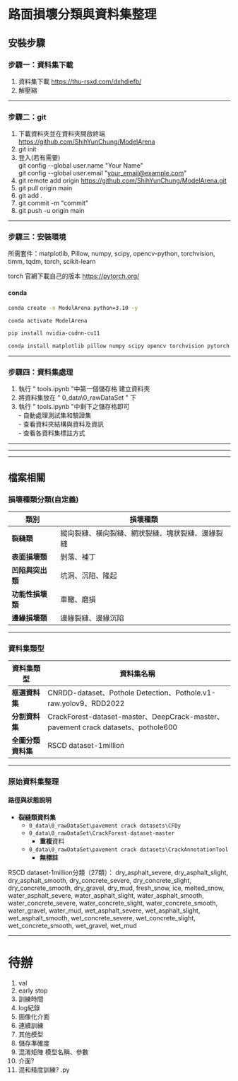 # 路面損壞分類與資料集整理

## 安裝步驟
### 步驟一：資料集下載
1. 資料集下載 https://thu-rsxd.com/dxhdiefb/
2. 解壓縮
---
### 步驟二：git

1. 下載資料夾並在資料夾開啟終端
https://github.com/ShihYunChung/ModelArena
2. git init
3. 登入(若有需要)
<br>git config --global user.name "Your Name"<br>git config --global user.email "your_email@example.com"
4. git remote add origin https://github.com/ShihYunChung/ModelArena.git
5. git pull origin main
6. git add .
7.  git commit -m "commit"
8. git push -u origin main

---
### 步驟三：安裝環境
所需套件：matplotlib, Pillow, numpy, scipy, opencv-python, torchvision, timm, tqdm, torch, scikit-learn

torch 官網下載自己的版本 https://pytorch.org/
####  conda
``` bash 
conda create -n ModelArena python=3.10 -y

conda activate ModelArena

pip install nvidia-cudnn-cu11

conda install matplotlib pillow numpy scipy opencv torchvision pytorch scikit-learn timm tqdm -c pytorch -c conda-forge
```
---
### 步驟四：資料集處理
1. 執行 " tools.ipynb "中第一個儲存格 建立資料夾
2. 將資料集放在 " 0_data\0_rawDataSet " 下
3. 執行 " tools.ipynb "中剩下之儲存格即可<br>- 自動處理測試集和驗證集<br>- 查看資料夾結構與資料及資訊<br>- 查看各資料集標註方式
---
---
---

## 檔案相關
### 損壞種類分類(自定義)

| **類別**       | **損壞種類**                                           |
|----------------|--------------------------------------------------------|
| **裂縫類**     | 縱向裂縫、橫向裂縫、網狀裂縫、塊狀裂縫、邊緣裂縫         |
| **表面損壞類** | 剝落、補丁                                             |
| **凹陷與突出類** | 坑洞、沉陷、隆起                                       |
| **功能性損壞類** | 車轍、磨損                                             |
| **邊緣損壞類** | 邊緣裂縫、邊緣沉陷                                      |

---

### 資料集類型

| **資料集類型** | **資料集名稱**                                           |
|----------------|----------------------------------------------------------|
| **框選資料集** | CNRDD-dataset、Pothole Detection、Pothole.v1-raw.yolov9、RDD2022 |
| **分割資料集** | CrackForest-dataset-master、DeepCrack-master、pavement crack datasets、pothole600 |
| **全圖分類資料集** | RSCD dataset-1million                                    |

---

### 原始資料集整理

#### 路徑與狀態說明
- **裂縫類資料集**
  - `0_data\0_rawDataSet\pavement crack datasets\CFDy`  
  - `0_data\0_rawDataSet\CrackForest-dataset-master`  
    - **重複**資料
  - `0_data\0_rawDataSet\pavement crack datasets\CrackAnnotationTool`  
    - **無標註**



RSCD dataset-1million分類（27類）：
dry_asphalt_severe, dry_asphalt_slight, dry_asphalt_smooth, dry_concrete_severe, dry_concrete_slight, dry_concrete_smooth, dry_gravel, dry_mud, fresh_snow, ice, melted_snow, water_asphalt_severe, water_asphalt_slight, water_asphalt_smooth, water_concrete_severe, water_concrete_slight, water_concrete_smooth, water_gravel, water_mud, wet_asphalt_severe, wet_asphalt_slight, wet_asphalt_smooth, wet_concrete_severe, wet_concrete_slight, wet_concrete_smooth, wet_gravel, wet_mud


---

# 待辦

1. val
2. early stop
3. 訓練時間
4. log紀錄
5. 圖像化介面
6. 連續訓練
7. 其他模型
8. 儲存準確度
9. 混淆矩陣 模型名稱、參數
10. 介面?
11. 混和精度訓練?
.py




